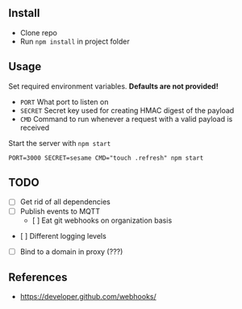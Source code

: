 ## Install

  - Clone repo
  - Run `npm install` in project folder

## Usage

Set required environment variables. **Defaults are not provided!**

  - `PORT` What port to listen on
  - `SECRET` Secret key used for creating HMAC digest of the payload
  - `CMD` Command to run whenever a request with a valid payload is received

Start the server with `npm start`

    PORT=3000 SECRET=sesame CMD="touch .refresh" npm start

## TODO

- [ ] Get rid of all dependencies
- [ ] Publish events to MQTT
  - [ ] Eat git webhooks on organization basis
- [ ] Different logging levels
- [ ] Bind to a domain in proxy (???)

## References

- https://developer.github.com/webhooks/
